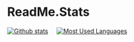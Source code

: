 # ReadMe.Stats
[![Github stats](https://github-readme-stats.vercel.app/api?username=RedCat888&theme=shadow_red)](https://github.com/anuraghazra/github-readme-stats) &nbsp;&nbsp;&nbsp; [![Most Used Languages](https://github-readme-stats.vercel.app/api/top-langs/?username=Blue-Robin-Taken&theme=shadow_red)](https://github.com/anuraghazra/github-readme-stats)
